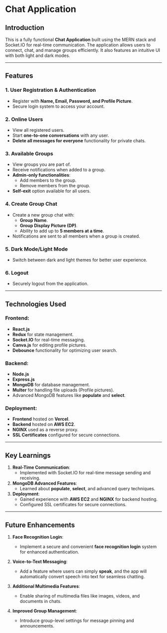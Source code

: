 # Chat Application

## Introduction

This is a fully functional **Chat Application** built using the MERN stack and Socket.IO for real-time communication. The application allows users to connect, chat, and manage groups efficiently. It also features an intuitive UI with both light and dark modes.

---

## Features

### 1. **User Registration & Authentication**
   - Register with **Name, Email, Password, and Profile Picture**.
   - Secure login system to access your account.

### 2. **Online Users**
   - View all registered users.
   - Start **one-to-one conversations** with any user.
   - **Delete all messages for everyone** functionality for private chats.

### 3. **Available Groups**
   - View groups you are part of.
   - Receive notifications when added to a group.
   - **Admin-only functionalities**:
     - Add members to the group.
     - Remove members from the group.
   - **Self-exit** option available for all users.

### 4. **Create Group Chat**
   - Create a new group chat with:
     - **Group Name**.
     - **Group Display Picture (DP)**.
     - Ability to add up to **5 members at a time**.
   - Notifications are sent to all members when a group is created.

### 5. **Dark Mode/Light Mode**
   - Switch between dark and light themes for better user experience.

### 6. **Logout**
   - Securely logout from the application.

---

## Technologies Used

### Frontend:
   - **React.js**
   - **Redux** for state management.
   - **Socket.IO** for real-time messaging.
   - **Canva.js** for editing profile pictures.
   - **Debounce** functionality for optimizing user search.

### Backend:
   - **Node.js**
   - **Express.js**
   - **MongoDB** for database management.
   - **Multer** for handling file uploads (Profile pictures).
   - Advanced MongoDB features like **populate** and **select**.

### Deployment:
   - **Frontend** hosted on **Vercel**.
   - **Backend** hosted on **AWS EC2**.
   - **NGINX** used as a reverse proxy.
   - **SSL Certificates** configured for secure connections.

---

## Key Learnings

1. **Real-Time Communication**:
   - Implemented with Socket.IO for real-time message sending and receiving.
2. **MongoDB Advanced Features**:
   - Learned about **populate**, **select**, and advanced query techniques.
3. **Deployment**:
   - Gained experience with **AWS EC2** and **NGINX** for backend hosting.
   - Configured SSL certificates for secure connections.

---

## Future Enhancements

1. **Face Recognition Login**:
   - Implement a secure and convenient **face recognition login** system for enhanced authentication.

2. **Voice-to-Text Messaging**:
   - Add a feature where users can simply **speak**, and the app will automatically convert speech into text for seamless chatting.

3. **Additional Multimedia Features**:
   - Enable sharing of multimedia files like images, videos, and documents in chats.

4. **Improved Group Management**:
   - Introduce group-level settings for message pinning and announcements.


